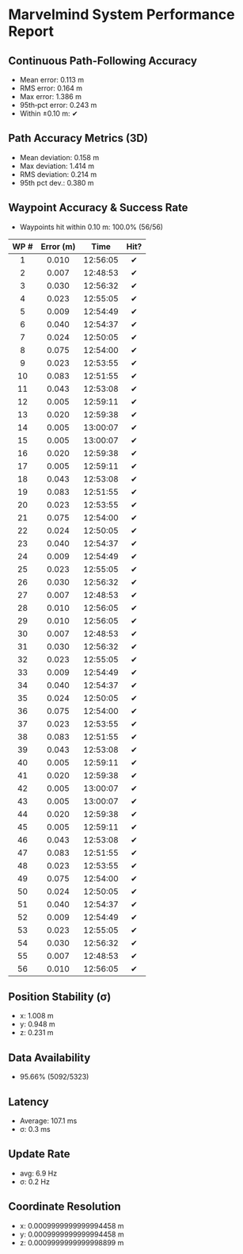 # Marvelmind System Performance Report

## Continuous Path-Following Accuracy
- Mean error:      0.113 m
- RMS error:       0.164 m
- Max error:       1.386 m
- 95th‐pct error:  0.243 m
- Within ±0.10 m:  ✔

## Path Accuracy Metrics (3D)
- Mean deviation: 0.158 m
- Max deviation:  1.414 m
- RMS deviation:  0.214 m
- 95th pct dev.:  0.380 m

## Waypoint Accuracy & Success Rate
- Waypoints hit within 0.10 m: 100.0% (56/56)

| WP # | Error (m) |   Time   | Hit? |
|:----:|:---------:|:--------:|:----:|
|  1   |   0.010   | 12:56:05 |  ✔   |
|  2   |   0.007   | 12:48:53 |  ✔   |
|  3   |   0.030   | 12:56:32 |  ✔   |
|  4   |   0.023   | 12:55:05 |  ✔   |
|  5   |   0.009   | 12:54:49 |  ✔   |
|  6   |   0.040   | 12:54:37 |  ✔   |
|  7   |   0.024   | 12:50:05 |  ✔   |
|  8   |   0.075   | 12:54:00 |  ✔   |
|  9   |   0.023   | 12:53:55 |  ✔   |
|  10  |   0.083   | 12:51:55 |  ✔   |
|  11  |   0.043   | 12:53:08 |  ✔   |
|  12  |   0.005   | 12:59:11 |  ✔   |
|  13  |   0.020   | 12:59:38 |  ✔   |
|  14  |   0.005   | 13:00:07 |  ✔   |
|  15  |   0.005   | 13:00:07 |  ✔   |
|  16  |   0.020   | 12:59:38 |  ✔   |
|  17  |   0.005   | 12:59:11 |  ✔   |
|  18  |   0.043   | 12:53:08 |  ✔   |
|  19  |   0.083   | 12:51:55 |  ✔   |
|  20  |   0.023   | 12:53:55 |  ✔   |
|  21  |   0.075   | 12:54:00 |  ✔   |
|  22  |   0.024   | 12:50:05 |  ✔   |
|  23  |   0.040   | 12:54:37 |  ✔   |
|  24  |   0.009   | 12:54:49 |  ✔   |
|  25  |   0.023   | 12:55:05 |  ✔   |
|  26  |   0.030   | 12:56:32 |  ✔   |
|  27  |   0.007   | 12:48:53 |  ✔   |
|  28  |   0.010   | 12:56:05 |  ✔   |
|  29  |   0.010   | 12:56:05 |  ✔   |
|  30  |   0.007   | 12:48:53 |  ✔   |
|  31  |   0.030   | 12:56:32 |  ✔   |
|  32  |   0.023   | 12:55:05 |  ✔   |
|  33  |   0.009   | 12:54:49 |  ✔   |
|  34  |   0.040   | 12:54:37 |  ✔   |
|  35  |   0.024   | 12:50:05 |  ✔   |
|  36  |   0.075   | 12:54:00 |  ✔   |
|  37  |   0.023   | 12:53:55 |  ✔   |
|  38  |   0.083   | 12:51:55 |  ✔   |
|  39  |   0.043   | 12:53:08 |  ✔   |
|  40  |   0.005   | 12:59:11 |  ✔   |
|  41  |   0.020   | 12:59:38 |  ✔   |
|  42  |   0.005   | 13:00:07 |  ✔   |
|  43  |   0.005   | 13:00:07 |  ✔   |
|  44  |   0.020   | 12:59:38 |  ✔   |
|  45  |   0.005   | 12:59:11 |  ✔   |
|  46  |   0.043   | 12:53:08 |  ✔   |
|  47  |   0.083   | 12:51:55 |  ✔   |
|  48  |   0.023   | 12:53:55 |  ✔   |
|  49  |   0.075   | 12:54:00 |  ✔   |
|  50  |   0.024   | 12:50:05 |  ✔   |
|  51  |   0.040   | 12:54:37 |  ✔   |
|  52  |   0.009   | 12:54:49 |  ✔   |
|  53  |   0.023   | 12:55:05 |  ✔   |
|  54  |   0.030   | 12:56:32 |  ✔   |
|  55  |   0.007   | 12:48:53 |  ✔   |
|  56  |   0.010   | 12:56:05 |  ✔   |

## Position Stability (σ)
- x: 1.008 m
- y: 0.948 m
- z: 0.231 m

## Data Availability
- 95.66% (5092/5323)

## Latency
- Average: 107.1 ms
- σ: 0.3 ms

## Update Rate
- avg: 6.9 Hz
- σ: 0.2 Hz

## Coordinate Resolution
- x: 0.0009999999999994458 m
- y: 0.0009999999999994458 m
- z: 0.0009999999999998899 m
